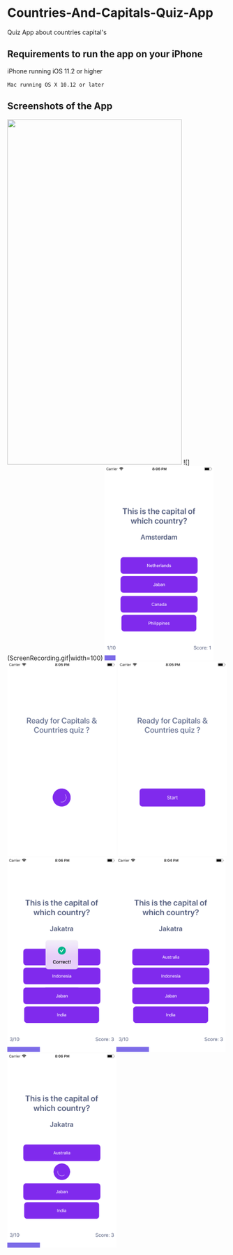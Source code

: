 # Countries-And-Capitals-Quiz-App
Quiz App about countries capital's

## Requirements to run the app on your iPhone
iPhone running iOS 11.2 or higher
```
Mac running OS X 10.12 or later
```

## Screenshots of the App

<img src=![](ScreenRecording.gif) width="400" height="790">
![](ScreenRecording.gif|width=100)
<img src="Screenshots/Image1.png" width="250"><img src="Screenshots/Image2.png" width="250"> <img src="Screenshots/Image3.png" width="250"><img src="Screenshots/Image4.png" width="250"><img src="Screenshots/Image5.png" width="250"><img src="Screenshots/Image6.png" width="250">






